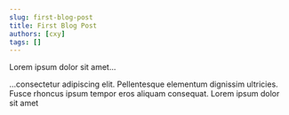```yaml
---
slug: first-blog-post
title: First Blog Post
authors: [cxy]
tags: []
---
```


Lorem ipsum dolor sit amet...

<!-- truncate -->

...consectetur adipiscing elit. Pellentesque elementum dignissim ultricies. Fusce rhoncus ipsum tempor eros aliquam consequat. Lorem ipsum dolor sit amet
